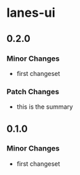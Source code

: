 # lanes-ui

## 0.2.0

### Minor Changes

- first changeset

### Patch Changes

- this is the summary

## 0.1.0

### Minor Changes

- first changeset
